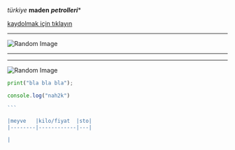 *türkiye* **maden** ***petrolleri****

[kaydolmak için tıklayın ](www.google.com)

---

![Random Image][def]


***

[def]: https://picsum.photos/seed/picsum/200/300



---

![Random Image](https://picsum.photos/id/237/200/300)



```python
print("bla bla bla");
````



````javascript
console.log("nah2k")

```

|meyve   |kilo/fiyat  |sto|
|--------|------------|---|

|